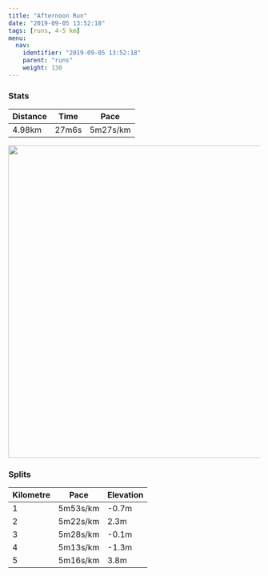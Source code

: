 ```yaml
---
title: "Afternoon Run"
date: "2019-09-05 13:52:18"
tags: [runs, 4-5 km]
menu:
  nav:
    identifier: "2019-09-05 13:52:18"
    parent: "runs"
    weight: 130
---
```


### Stats

| Distance | Time | Pace |
|----------|------|------|
|4.98km|27m6s|5m27s/km|

<img src='https://maps.googleapis.com/maps/api/staticmap?maptype=terrain&path=enc:ycjeIlezLz@VNNx@tCTj@Jj@JVr@lApAvA\v@Fb@?\IZr@BVNz@tANZVz@ZvAd@tAbA`ENVf@|CTjB\nAD`@HZNrB^`CRvBtAvKH~@Px@DbAA`@KDM@KOKaAA_@XbBTnB@RE\DdB?jAGz@@l@EbC@lABp@?`BIjB?vDGlAOl@ThA?vCMz@AdAGd@[pD?}AFc@@e@J[BO@WEiADUDsADa@?kAO{@HaAL[@o@H{@GcACcBFgBCkBDsAAyAEaAPkEMq@GID]KsBAq@UwBAe@Ie@Ss@u@{GKm@k@O[q@MYW}@Us@w@wAc@gA]wAScC?aAHW?k@Ic@EgAEe@Qq@gA_DyAwDk@oAg@aA{@cAMKa@UWEw@U}@e@_Au@]q@GGE?OJYTMAEEqAcDuAqCc@qAoBwGQ}@GaA?WQKKYS[a@w@GE\{AGo@Sc@WQWYCE?Q@OTq@h@m@Lu@FGJCT?n@IJGTSRAB@FHRr@P`@j@~@&key=AIzaSyBPVQ_iynBzLujdhfLzy8Z-5zczbktE55k&size=800x800&scale=2&markers=color:yellow|label:S|53.46893,-2.26919&markers=color:green|label:F|53.470569999999995,-2.2643800000000027' width='625' />

### Splits

| Kilometre | Pace | Elevation |
|------|------|-----------|
|1|5m53s/km|-0.7m|
|2|5m22s/km|2.3m|
|3|5m28s/km|-0.1m|
|4|5m13s/km|-1.3m|
|5|5m16s/km|3.8m|
